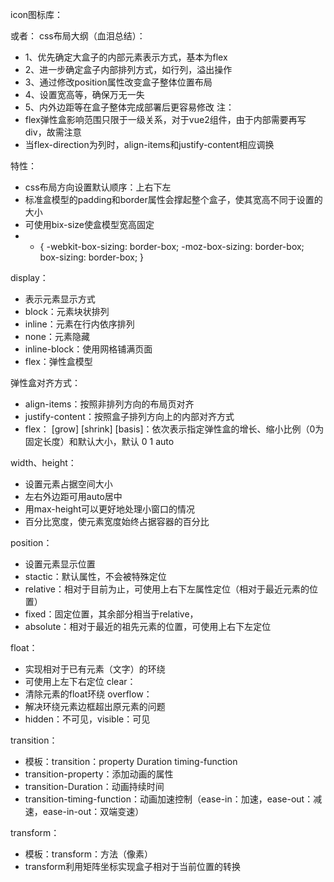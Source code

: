 icon图标库：
<link rel="stylesheet" href="https://cdnjs.cloudflare.com/ajax/libs/font-awesome/6.5.1/css/all.min.css" integrity="sha512-DTOQO9RWCH3ppGqcWaEA1BIZOC6xxalwEsw9c2QQeAIftl+Vegovlnee1c9QX4TctnWMn13TZye+giMm8e2LwA==" crossorigin="anonymous" referrerpolicy="no-referrer" />

<link rel="stylesheet" href="https://use.fontawesome.com/releases/v5.15.4/css/all.css" integrity="sha384DyZ88mC6Up2uqS4h/KRgHuoeGwBcD4Ng9SiP4dIRy0EXTlnuz47vAwmeGwVChigm" crossorigin="anonymous"/>

<link rel="stylesheet" href="https://lf3-cdn-tos.bytecdntp.com/cdn/expire-1-M/font-awesome/4.7.0/css/font-awesome.min.css">

或者：
css布局大纲（血泪总结）：
- 1、优先确定大盒子的内部元素表示方式，基本为flex
- 2、进一步确定盒子内部排列方式，如行列，溢出操作
- 3、通过修改position属性改变盒子整体位置布局
- 4、设置宽高等，确保万无一失
- 5、内外边距等在盒子整体完成部署后更容易修改
注：
- flex弹性盒影响范围只限于一级关系，对于vue2组件，由于内部需要再写div，故需注意
- 当flex-direction为列时，align-items和justify-content相应调换

特性：
- css布局方向设置默认顺序：上右下左
- 标准盒模型的padding和border属性会撑起整个盒子，使其宽高不同于设置的大小
- 可使用bix-size使盒模型宽高固定
- * { -webkit-box-sizing: border-box;
	-moz-box-sizing: border-box; 
	box-sizing: border-box; 
	}

display：
- 表示元素显示方式
- block：元素块状排列
- inline：元素在行内依序排列
- none：元素隐藏
- inline-block：使用网格铺满页面
- flex：弹性盒模型

弹性盒对齐方式：
- align-items：按照非排列方向的布局页对齐
- justify-content：按照盒子排列方向上的内部对齐方式
- flex： \[grow] \[shrink] \[basis]：依次表示指定弹性盒的增长、缩小比例（0为固定长度）和默认大小，默认 0 1 auto

width、height：
- 设置元素占据空间大小
- 左右外边距可用auto居中
- 用max-height可以更好地处理小窗口的情况
- 百分比宽度，使元素宽度始终占据容器的百分比

position：
- 设置元素显示位置
- stactic：默认属性，不会被特殊定位
- relative：相对于目前为止，可使用上右下左属性定位（相对于最近元素的位置）
- fixed：固定位置，其余部分相当于relative，
- absolute：相对于最近的祖先元素的位置，可使用上右下左定位

float：
- 实现相对于已有元素（文字）的环绕
- 可使用上左下右定位
clear：
- 清除元素的float环绕
overflow：
- 解决环绕元素边框超出原元素的问题
- hidden：不可见，visible：可见

transition：
- 模板：transition：property Duration timing-function
- transition-property：添加动画的属性
- transition-Duration：动画持续时间
- transition-timing-function：动画加速控制（ease-in：加速，ease-out：减速，ease-in-out：双端变速）

transform：
- 模板：transform：方法（像素）
- transform利用矩阵坐标实现盒子相对于当前位置的转换








